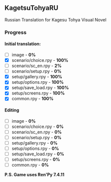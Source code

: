 ## KagetsuTohyaRU
Russian Translation for Kagesu Tohya Visual Novel
### Progress

#### Initial translation:
 - [ ] image - **0%**
 - [x] scenario/choice.rpy - **100%**
 - [ ] scenario/sc_en.rpy - **2%**
 - [ ] scenario/setup.rpy - **0%**
 - [x] setup/gallery.rpy - **100%**
 - [x] setup/options.rpy - **100%**
 - [x] setup/save_load.rpy - **100%**
 - [x] setup/screens.rpy - **100%**
 - [x] common.rpy - **100%**

#### Editing
 - [ ] image - **0%**
 - [ ] scenario/choice.rpy - **0%**
 - [ ] scenario/sc_en.rpy - **0%**
 - [ ] scenario/setup.rpy - **0%**
 - [ ] setup/gallery.rpy - **0%**
 - [ ] setup/options.rpy - **0%**
 - [ ] setup/save_load.rpy - **0%**
 - [ ] setup/screens.rpy - **0%**
 - [ ] common.rpy - **0%**

**P.S. Game uses Ren'Py 7.4.11**
